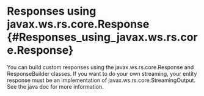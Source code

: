 Responses using javax.ws.rs.core.Response {#Responses_using_javax.ws.rs.core.Response}
=========================================

You can build custom responses using the javax.ws.rs.core.Response and
ResponseBuilder classes. If you want to do your own streaming, your
entity response must be an implementation of
javax.ws.rs.core.StreamingOutput. See the java doc for more information.
